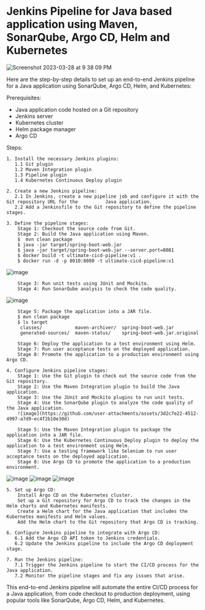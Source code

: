 # Jenkins Pipeline for Java based application using Maven, SonarQube, Argo CD, Helm and Kubernetes

![Screenshot 2023-03-28 at 9 38 09 PM](https://user-images.githubusercontent.com/43399466/228301952-abc02ca2-9942-4a67-8293-f76647b6f9d8.png)


Here are the step-by-step details to set up an end-to-end Jenkins pipeline for a Java application using SonarQube, Argo CD, Helm, and Kubernetes:

Prerequisites:

   -  Java application code hosted on a Git repository
   -  Jenkins server
   -  Kubernetes cluster
   -  Helm package manager
   -  Argo CD

Steps:

    1. Install the necessary Jenkins plugins:
       1.1 Git plugin
       1.2 Maven Integration plugin
       1.3 Pipeline plugin
       1.4 Kubernetes Continuous Deploy plugin

    2. Create a new Jenkins pipeline:
       2.1 In Jenkins, create a new pipeline job and configure it with the Git repository URL for the          Java application.
       2.2 Add a Jenkinsfile to the Git repository to define the pipeline stages.

    3. Define the pipeline stages:
        Stage 1: Checkout the source code from Git.
        Stage 2: Build the Java application using Maven.
        $  mvn clean package
        $ java -jar target/spring-boot-web.jar
        $ java -jar target/spring-boot-web.jar --server.port=8081
        $ docker build -t ultimate-cicd-pipeline:v1 .
        $ docker run -d -p 8010:8080 -t ultimate-cicd-pipeline:v1
       
   ![image](https://github.com/user-attachments/assets/0acd1e1c-dc79-4757-8814-2204551074f6)

        Stage 3: Run unit tests using JUnit and Mockito.
        Stage 4: Run SonarQube analysis to check the code quality.
         
![image](https://github.com/user-attachments/assets/c51b3e07-2b40-448f-ae5e-6012b1800631)

        Stage 5: Package the application into a JAR file.
        $ mvn clean package
        $ ls target
         classes/            maven-archiver/  spring-boot-web.jar
         generated-sources/  maven-status/    spring-boot-web.jar.original  

        Stage 6: Deploy the application to a test environment using Helm.
        Stage 7: Run user acceptance tests on the deployed application.
        Stage 8: Promote the application to a production environment using Argo CD.

    4. Configure Jenkins pipeline stages:
        Stage 1: Use the Git plugin to check out the source code from the Git repository.
        Stage 2: Use the Maven Integration plugin to build the Java application.
        Stage 3: Use the JUnit and Mockito plugins to run unit tests.
        Stage 4: Use the SonarQube plugin to analyze the code quality of the Java application.
        ![image](https://github.com/user-attachments/assets/3d2c7e22-4512-4997-a7d9-ec4f2b10e30d)

        Stage 5: Use the Maven Integration plugin to package the application into a JAR file.
        Stage 6: Use the Kubernetes Continuous Deploy plugin to deploy the application to a test environment using Helm.
        Stage 7: Use a testing framework like Selenium to run user acceptance tests on the deployed application.
        Stage 8: Use Argo CD to promote the application to a production environment.
![image](https://github.com/user-attachments/assets/883c06f0-03a1-487e-82d7-c9b2e310c096)
![image](https://github.com/user-attachments/assets/760392d7-e3d5-4c9a-b995-21721d9f8814)
![image](https://github.com/user-attachments/assets/8bf96167-39ff-4706-a43f-3f069eb2bb9a)


    5. Set up Argo CD:
        Install Argo CD on the Kubernetes cluster.
        Set up a Git repository for Argo CD to track the changes in the Helm charts and Kubernetes manifests.
        Create a Helm chart for the Java application that includes the Kubernetes manifests and Helm values.
        Add the Helm chart to the Git repository that Argo CD is tracking.

    6. Configure Jenkins pipeline to integrate with Argo CD:
       6.1 Add the Argo CD API token to Jenkins credentials.
       6.2 Update the Jenkins pipeline to include the Argo CD deployment stage.

    7. Run the Jenkins pipeline:
       7.1 Trigger the Jenkins pipeline to start the CI/CD process for the Java application.
       7.2 Monitor the pipeline stages and fix any issues that arise.

This end-to-end Jenkins pipeline will automate the entire CI/CD process for a Java application, from code checkout to production deployment, using popular tools like SonarQube, Argo CD, Helm, and Kubernetes.


